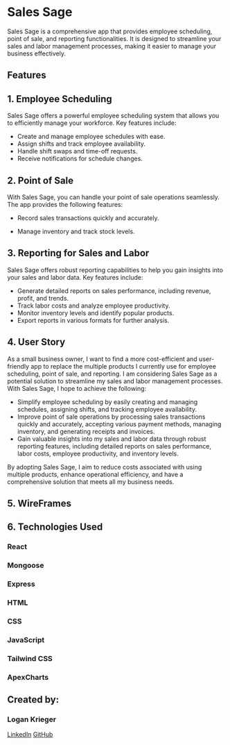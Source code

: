 # Sales Sage

Sales Sage is a comprehensive app that provides employee scheduling, point of sale, and reporting functionalities. It is designed to streamline your sales and labor management processes, making it easier to manage your business effectively.

## Features

## 1. Employee Scheduling

Sales Sage offers a powerful employee scheduling system that allows you to efficiently manage your workforce. Key features include:

- Create and manage employee schedules with ease.
- Assign shifts and track employee availability.
- Handle shift swaps and time-off requests.
- Receive notifications for schedule changes.

## 2. Point of Sale

With Sales Sage, you can handle your point of sale operations seamlessly. The app provides the following features:

- Record sales transactions quickly and accurately.
<!-- - Accept various payment methods, including cash, credit cards, and mobile payments. -->
- Manage inventory and track stock levels.
<!-- - Generate receipts and invoices for customers. -->

## 3. Reporting for Sales and Labor

Sales Sage offers robust reporting capabilities to help you gain insights into your sales and labor data. Key features include:

- Generate detailed reports on sales performance, including revenue, profit, and trends.
- Track labor costs and analyze employee productivity.
- Monitor inventory levels and identify popular products.
- Export reports in various formats for further analysis.

## 4. User Story

As a small business owner, I want to find a more cost-efficient and user-friendly app to replace the multiple products I currently use for employee scheduling, point of sale, and reporting. I am considering Sales Sage as a potential solution to streamline my sales and labor management processes. With Sales Sage, I hope to achieve the following:

- Simplify employee scheduling by easily creating and managing schedules, assigning shifts, and tracking employee availability.
- Improve point of sale operations by processing sales transactions quickly and accurately, accepting various payment methods, managing inventory, and generating receipts and invoices.
- Gain valuable insights into my sales and labor data through robust reporting features, including detailed reports on sales performance, labor costs, employee productivity, and inventory levels.

By adopting Sales Sage, I aim to reduce costs associated with using multiple products, enhance operational efficiency, and have a comprehensive solution that meets all my business needs.

## 5. WireFrames


## 6. Technologies Used
### React
### Mongoose
### Express
### HTML
### CSS
### JavaScript
### Tailwind CSS
### ApexCharts






##  Created by:
###  Logan Krieger
<a href= "www.linkedin.com/in/logankrieger">LinkedIn</a>
<a href= "www.github.com/logankrieger317">GitHub</a>